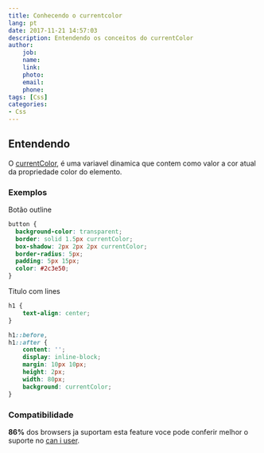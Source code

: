 ```yaml
---
title: Conhecendo o currentcolor
lang: pt
date: 2017-11-21 14:57:03
description: Entendendo os conceitos do currentColor
author: 
    job:
    name: 
    link: 
    photo:
    email: 
    phone:
tags: [Css]
categories: 
- Css
---
```

## Entendendo
O [currentColor](https://www.w3.org/TR/css3-color/#currentcolor), é uma variavel dinamica que contem como valor a cor atual da propriedade color do elemento.

### Exemplos
Botão outline
```css
button {
  background-color: transparent;
  border: solid 1.5px currentColor;
  box-shadow: 2px 2px 2px currentColor;
  border-radius: 5px; 
  padding: 5px 15px;
  color: #2c3e50;
}
```
Titulo com lines 
```css
h1 {
    text-align: center;
}

h1::before,
h1::after {
    content: '';
    display: inline-block;
    margin: 10px 10px;
    height: 2px;
    width: 80px;
    background: currentColor;
}
```

### Compatibilidade 

**86%** dos browsers ja suportam esta feature voce pode conferir melhor o suporte no [can i user](https://caniuse.com/#feat=css-variables).
